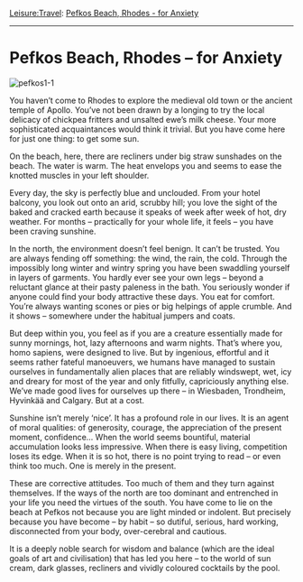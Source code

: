 [Leisure:](https://www.theschooloflife.com/thebookoflife/category/leisure/)[Travel](https://www.theschooloflife.com/thebookoflife/category/leisure/travel/): [Pefkos Beach, Rhodes - for Anxiety](https://www.theschooloflife.com/thebookoflife/travel-as-therapy-pefkos-bech-rhodes-for-anxiety/)

* * *

# Pefkos Beach, Rhodes – for Anxiety

![pefkos1-1](https://www.theschooloflife.com/thebookoflife/wp-content/uploads/2014/09/pefkos1-1.jpg)

You haven’t come to Rhodes to explore the medieval old town or the ancient temple of Apollo. You’ve not been drawn by a longing to try the local delicacy of chickpea fritters and unsalted ewe’s milk cheese. Your more sophisticated acquaintances would think it trivial. But you have come here for just one thing: to get some sun.

On the beach, here, there are recliners under big straw sunshades on the beach. The water is warm. The heat envelops you and seems to ease the knotted muscles in your left shoulder.&nbsp;

Every day, the sky is perfectly blue and unclouded. From your hotel balcony, you look out onto&nbsp;an arid, scrubby hill; you love the sight of the baked and cracked earth because it speaks of week after week of hot, dry weather. For months – practically for your whole life, it feels – you have been craving sunshine.&nbsp;

In the north, the environment doesn’t feel benign. It can’t be trusted. You are always fending off something: the wind, the rain, the cold. Through the impossibly long winter and wintry spring you have been swaddling yourself in layers of garments. You hardly ever see your own legs – beyond a reluctant glance at their pasty paleness in the bath. You seriously wonder if anyone could find your body attractive these days. You eat for comfort. You’re always wanting scones or pies or big helpings of apple crumble. And it shows – somewhere under the habitual jumpers and coats.&nbsp;

But deep within you, you feel as if you are a creature essentially made for sunny mornings, hot, lazy afternoons and warm nights. That’s where you, homo sapiens, were designed to live. But by ingenious, effortful and it seems rather fateful manoeuvers, we humans have managed to sustain ourselves in fundamentally alien places that are reliably windswept, wet, icy and dreary for most of the year and only fitfully, capriciously anything else. We’ve made good lives for ourselves up there – in Wiesbaden, Trondheim, Hyvinkää and Calgary. But at a cost.

Sunshine isn’t merely ‘nice’. It has a profound role in our lives. It is an agent of moral qualities: of generosity, courage, the appreciation of the present moment, confidence… When the world seems bountiful, material accumulation looks less impressive. When there is easy living, competition loses its edge. When it is so hot, there is no point trying to read – or even think too much. One is merely in the present.

These are corrective attitudes. Too much of them and they turn against themselves. If the ways of the north are too dominant and entrenched in your life you need the virtues of the south. You have come to lie on the beach at Pefkos not because you are light minded or indolent. But precisely because you have become – by habit – so dutiful, serious, hard working, disconnected from your body, over-cerebral and cautious.&nbsp;

It is a deeply noble search for wisdom and balance (which are the ideal goals of art and civilisation) that has led you here – to the world of sun cream, dark glasses, recliners and vividly coloured cocktails by the pool.
